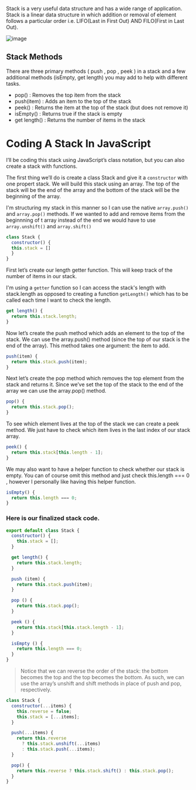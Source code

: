  Stack is a very useful data structure and has a wide range of application. Stack is a linear data structure in which addition or removal of element follows a particular order i.e. LIFO(Last in First Out) AND FILO(First in Last Out).
 
 ![image](https://user-images.githubusercontent.com/34129569/155961873-a9b4a17e-f47b-444d-8898-66aeb0a44c49.png)

## Stack Methods
There are three primary methods ( push , pop , peek ) in a stack and a few additional
methods (isEmpty, get length) you may add to help with different tasks.

* pop() : Removes the top item from the stack
* push(item) : Adds an item to the top of the stack
* peek() : Returns the item at the top of the stack (but does not remove it)
* isEmpty() : Returns true if the stack is empty
* get length() : Returns the number of items in the stack

# Coding A Stack In JavaScript
I’ll be coding this stack using JavaScript’s class notation, but you can also create a stack with functions.

The first thing we’ll do is create a class Stack and give it a `constructor` with one propert stack. We will build this stack using an array. The top of the stack will be the end of the
array and the bottom of the stack will be the beginning of the array.

I'm structuring my stack in this manner so I can use the native `array.push()` and `array.pop()` methods. If we wanted to add and remove items from the beginnning of t
array instead of the end we would have to use `array.unshift()` and `array.shift()`

```js
class Stack {
  constructor() {
  this.stack = []
  }
}
```

First let’s create our length getter function. This will keep track of the number of items in our stack.

I'm using a `getter` function so I can access the stack's length with stack.length as opposed to creating a function `getLength()` which has to be called each time I want to
check the length.

```js
get length() {
  return this.stack.length;
}
```

Now let’s create the push method which adds an element to the top of the stack. We can use the array.push() method (since the top of our stack is the end of the array).
This method takes one argument: the item to add.

```js
push(item) {
  return this.stack.push(item);
}
```
Next let’s create the pop method which removes the top element from the stack and returns it. Since we’ve set the top of the stack to the end of the array we can use the
array.pop() method.

```js
pop() {
  return this.stack.pop();
}
```

To see which element lives at the top of the stack we can create a peek method. We just have to check which item lives in the last index of our stack array.

```js
peek() {
  return this.stack[this.length - 1];
}
```

We may also want to have a helper function to check whether our stack is empty. You can of course omit this method and just check this.length === 0 , however I personally like
having this helper function.

```js
isEmpty() {
  return this.length === 0;
}
```

### Here is our finalized stack code.

```js
export default class Stack {
  constructor() {
    this.stack = [];
  }

  get length() {
    return this.stack.length;
  }

  push (item) {
    return this.stack.push(item);
  }

  pop () {
    return this.stack.pop();
  }

  peek () {
    return this.stack[this.stack.length - 1];
  }

  isEmpty () {
    return this.length === 0;
  }
}
```

> Notice that we can reverse the order of the stack: the bottom becomes the top and the top becomes the bottom. As such, we can use the array’s unshift and shift methods in place of push and pop, respectively.

```js
class Stack {
  constructor(...items) {
    this.reverse = false;
    this.stack = [...items];
  }

  push(...items) {
    return this.reverse
      ? this.stack.unshift(...items)
      : this.stack.push(...items);
  }

  pop() {
    return this.reverse ? this.stack.shift() : this.stack.pop();
  }
}
